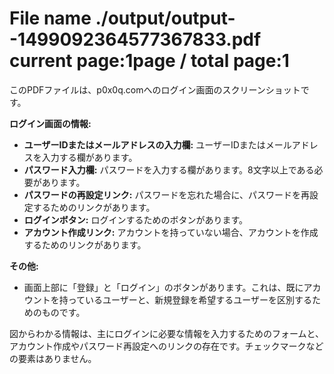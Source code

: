 # File name ./output/output--1499092364577367833.pdf current page:1page / total page:1
<page-1-block>このPDFファイルは、p0x0q.comへのログイン画面のスクリーンショットです。

**ログイン画面の情報:**

* **ユーザーIDまたはメールアドレスの入力欄:**  ユーザーIDまたはメールアドレスを入力する欄があります。
* **パスワード入力欄:** パスワードを入力する欄があります。8文字以上である必要があります。
* **パスワードの再設定リンク:** パスワードを忘れた場合に、パスワードを再設定するためのリンクがあります。
* **ログインボタン:** ログインするためのボタンがあります。
* **アカウント作成リンク:** アカウントを持っていない場合、アカウントを作成するためのリンクがあります。


**その他:**

* 画面上部に「登録」と「ログイン」のボタンがあります。これは、既にアカウントを持っているユーザーと、新規登録を希望するユーザーを区別するためのものです。


図からわかる情報は、主にログインに必要な情報を入力するためのフォームと、アカウント作成やパスワード再設定へのリンクの存在です。チェックマークなどの要素はありません。
</page-1-block>

